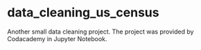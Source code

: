 # data_cleaning_us_census
Another small data cleaning project.
The project was provided by Codacademy in Jupyter Notebook.
